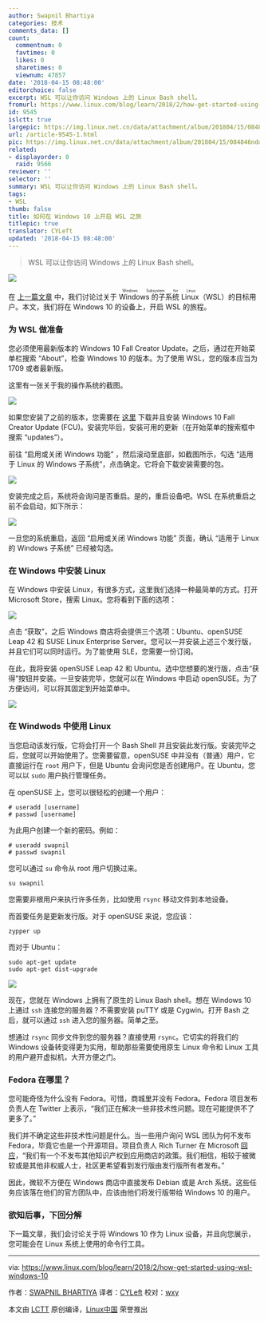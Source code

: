 ```yaml
---
author: Swapnil Bhartiya
categories: 技术
comments_data: []
count:
  commentnum: 0
  favtimes: 0
  likes: 0
  sharetimes: 0
  viewnum: 47857
date: '2018-04-15 08:48:00'
editorchoice: false
excerpt: WSL 可以让你访问 Windows 上的 Linux Bash shell。
fromurl: https://www.linux.com/blog/learn/2018/2/how-get-started-using-wsl-windows-10
id: 9545
islctt: true
largepic: https://img.linux.net.cn/data/attachment/album/201804/15/084846nddq3j3wf41laalg.png
url: /article-9545-1.html
pic: https://img.linux.net.cn/data/attachment/album/201804/15/084846nddq3j3wf41laalg.png.thumb.jpg
related:
- displayorder: 0
  raid: 9566
reviewer: ''
selector: ''
summary: WSL 可以让你访问 Windows 上的 Linux Bash shell。
tags:
- WSL
thumb: false
title: 如何在 Windows 10 上开启 WSL 之旅
titlepic: true
translator: CYLeft
updated: '2018-04-15 08:48:00'
---
```



> 
> WSL 可以让你访问 Windows 上的 Linux Bash shell。
> 
> 
> 


![](/data/attachment/album/201804/15/084846nddq3j3wf41laalg.png)


在 [上一篇文章](https://www.linux.com/blog/learn/2018/2/windows-subsystem-linux-bridge-between-two-platforms) 中，我们讨论过关于 <ruby> Windows 的子系统 Linux <rt>  Windows Subsystem for Linux </rt></ruby>（WSL）的目标用户。本文，我们将在 Windows 10 的设备上，开启 WSL 的旅程。


### 为 WSL 做准备


您必须使用最新版本的 Windows 10 Fall Creator Update。之后，通过在开始菜单栏搜索 “About”，检查 Windows 10 的版本。为了使用 WSL，您的版本应当为 1709 或者最新版。


这里有一张关于我的操作系统的截图。


![](/data/attachment/album/201804/15/085355b9rvx4vvhvhwhyhh.jpg)


如果您安装了之前的版本，您需要在 [这里](https://www.microsoft.com/en-us/software-download/windows10) 下载并且安装 Windows 10 Fall Creator Update (FCU)。安装完毕后，安装可用的更新（在开始菜单的搜索框中搜索 “updates”）。


前往 “启用或关闭 Windows 功能” ，然后滚动至底部，如截图所示，勾选 “适用于 Linux 的 Windows 子系统”，点击确定。它将会下载安装需要的包。


![](/data/attachment/album/201804/15/085420w3cu3ksa3drnb4cl.jpg)


安装完成之后，系统将会询问是否重启。是的，重启设备吧。WSL 在系统重启之前不会启动，如下所示：


![](/data/attachment/album/201804/15/085437iosdx56todxb3b6o.jpg)


一旦您的系统重启，返回 “启用或关闭 Windows 功能” 页面，确认 “适用于 Linux 的 Windows 子系统” 已经被勾选。


### 在 Windows 中安装 Linux


在 Windows 中安装 Linux，有很多方式，这里我们选择一种最简单的方式。打开 Microsoft Store，搜索 Linux。您将看到下面的选项：


![](/data/attachment/album/201804/15/085453cby1yydpjm1ydwcj.jpg)


点击 “获取”，之后 Windows 商店将会提供三个选项：Ubuntu、openSUSE Leap 42 和 SUSE Linux Enterprise Server。您可以一并安装上述三个发行版，并且它们可以同时运行。为了能使用 SLE，您需要一份订阅。


在此，我将安装 openSUSE Leap 42 和 Ubuntu。选中您想要的发行版，点击“获得”按钮并安装。一旦安装完毕，您就可以在 Windows 中启动 openSUSE。为了方便访问，可以将其固定到开始菜单中。


![](/data/attachment/album/201804/15/085513z22k2agbbv4kavkk.jpg)


### 在 Windwods 中使用 Linux


当您启动该发行版，它将会打开一个 Bash Shell 并且安装此发行版。安装完毕之后，您就可以开始使用了。您需要留意，openSUSE 中并没有（普通）用户，它直接运行在 `root` 用户下，但是 Ubuntu 会询问您是否创建用户。在 Ubuntu，您可以以 `sudo` 用户执行管理任务。


在 openSUSE 上，您可以很轻松的创建一个用户：



```
# useradd [username]
# passwd [username]

```

为此用户创建一个新的密码。例如：



```
# useradd swapnil
# passwd swapnil

```

您可以通过 `su` 命令从 root 用户切换过来。



```
su swapnil

```

您需要非根用户来执行许多任务，比如使用 `rsync` 移动文件到本地设备。


而首要任务是更新发行版。对于 openSUSE 来说，您应该：



```
zypper up

```

而对于 Ubuntu：



```
sudo apt-get update
sudo apt-get dist-upgrade

```

![](/data/attachment/album/201804/15/085551i9b63xt338wxg333.jpg)


现在，您就在 Windows 上拥有了原生的 Linux Bash shell。想在 Windows 10 上通过 `ssh` 连接您的服务器？不需要安装 puTTY 或是 Cygwin。打开 Bash 之后，就可以通过 `ssh` 进入您的服务器。简单之至。


想通过 `rsync` 同步文件到您的服务器？直接使用 `rsync`。它切实的将我们的 Windows 设备转变得更为实用，帮助那些需要使用原生 Linux 命令和 Linux 工具的用户避开虚拟机，大开方便之门。


### Fedora 在哪里？


您可能奇怪为什么没有 Fedora。可惜，商城里并没有 Fedora。Fedora 项目发布负责人在 Twitter 上表示，“我们正在解决一些非技术性问题。现在可能提供不了更多了。”


我们并不确定这些非技术性问题是什么。当一些用户询问 WSL 团队为何不发布 Fedora，毕竟它也是一个开源项目。项目负责人 Rich Turner 在 Microsoft [回应](https://github.com/Microsoft/WSL/issues/2584)，“我们有一个不发布其他知识产权到应用商店的政策。我们相信，相较于被微软或是其他非权威人士，社区更希望看到发行版由发行版所有者发布。”


因此，微软不方便在 Windows 商店中直接发布 Debian 或是 Arch 系统。这些任务应该落在他们的官方团队中，应该由他们将发行版带给 Windows 10 的用户。


### 欲知后事，下回分解


下一篇文章，我们会讨论关于将 Windows 10 作为 Linux 设备，并且向您展示，您可能会在 Linux 系统上使用的命令行工具。




---


via: <https://www.linux.com/blog/learn/2018/2/how-get-started-using-wsl-windows-10>


作者：[SWAPNIL BHARTIYA](https://www.linux.com/users/arnieswap) 译者：[CYLeft](https://github.com/CYLeft) 校对：[wxy](https://github.com/wxy)


本文由 [LCTT](https://github.com/LCTT/TranslateProject) 原创编译，[Linux中国](https://linux.cn/) 荣誉推出